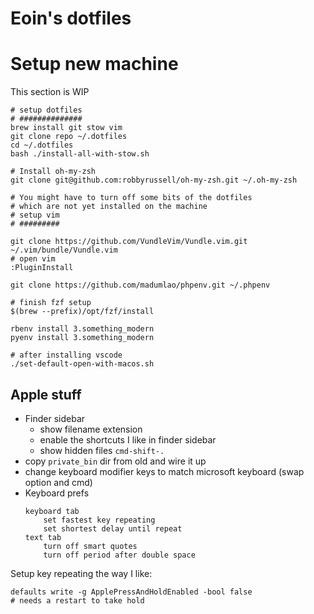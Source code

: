 # Eoin's dotfiles


# Setup new machine

This section is WIP

```
# setup dotfiles
# ##############
brew install git stow vim
git clone repo ~/.dotfiles
cd ~/.dotfiles
bash ./install-all-with-stow.sh

# Install oh-my-zsh
git clone git@github.com:robbyrussell/oh-my-zsh.git ~/.oh-my-zsh

# You might have to turn off some bits of the dotfiles
# which are not yet installed on the machine
# setup vim
# #########

git clone https://github.com/VundleVim/Vundle.vim.git ~/.vim/bundle/Vundle.vim
# open vim
:PluginInstall

git clone https://github.com/madumlao/phpenv.git ~/.phpenv

# finish fzf setup
$(brew --prefix)/opt/fzf/install

rbenv install 3.something_modern
pyenv install 3.something_modern

# after installing vscode
./set-default-open-with-macos.sh

```

## Apple stuff


* Finder sidebar
    * show filename extension
    * enable the shortcuts I like in finder sidebar
    * show hidden files `cmd-shift-.`
* copy `private_bin` dir from old and wire it up
* change keyboard modifier keys to match microsoft keyboard (swap option and cmd)
* Keyboard prefs
    ```
    keyboard tab
        set fastest key repeating
        set shortest delay until repeat
    text tab
        turn off smart quotes
        turn off period after double space
    ```

Setup key repeating the way I like:

```
defaults write -g ApplePressAndHoldEnabled -bool false
# needs a restart to take hold
```
